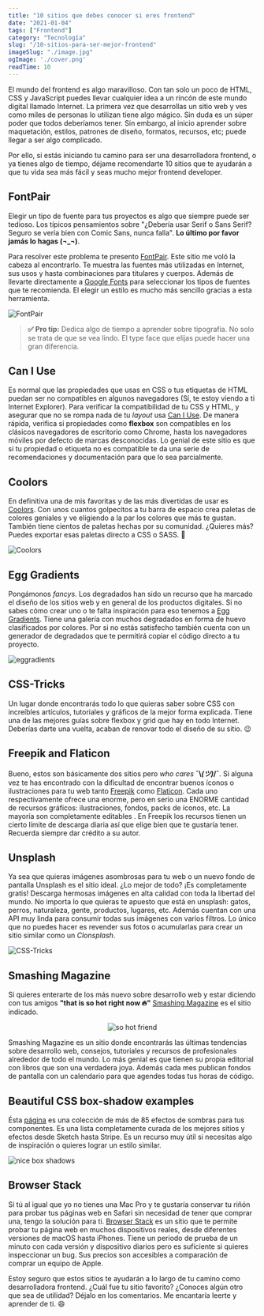 ```yaml
---
title: "10 sitios que debes conocer si eres frontend"
date: "2021-01-04"
tags: ["Frontend"]
category: "Tecnología"
slug: "/10-sitios-para-ser-mejor-frontend"
imageSlug: "./image.jpg"
ogImage: './cover.png'
readTime: 10
---
```


El mundo del frontend es algo maravilloso. Con tan solo un poco de HTML, CSS y JavaScript puedes llevar cualquier idea a un rincón de este mundo digital llamado Internet. La primera vez que desarrollas un sitio web y ves como miles de personas lo utilizan tiene algo mágico.  Sin duda es un súper poder que todos deberíamos tener.  Sin embargo, al inicio aprender sobre maquetación, estilos, patrones de diseño,  formatos, recursos, etc; puede llegar a ser algo complicado.

Por ello, si estás iniciando tu camino para ser una desarrolladora frontend, o ya tienes algo de tiempo, déjame recomendarte 10 sitios que te ayudarán a que tu vida sea más fácil y seas mucho mejor frontend developer.

## FontPair

Elegir un tipo de fuente para tus proyectos es algo que siempre puede ser tedioso. Los típicos pensamientos sobre "¿Debería usar Serif o Sans Serif? Seguro se vería bien con Comic Sans, nunca falla". **Lo último por favor jamás lo hagas (¬_¬)**. 

Para resolver este problema te presento [FontPair](https://fontpair.co/). Este sitio me voló la cabeza al encontrarlo. Te muestra las fuentes más utilizadas en Internet, sus usos y hasta combinaciones para titulares y cuerpos. Además de llevarte directamente a [Google Fonts](https://fonts.google.com/) para seleccionar los tipos de fuentes que te recomienda. El elegir un estilo es mucho más sencillo gracias a esta herramienta.

![FontPair](./FontPair.png)

> **✅ Pro tip:** Dedica algo de tiempo a aprender sobre tipografía. No solo se trata de que se vea lindo. El type face que elijas puede hacer una gran diferencia.

## Can I Use

Es normal que las propiedades que usas en CSS o tus etiquetas de HTML puedan ser no compatibles en algunos navegadores (Sí, te estoy viendo a ti Internet Explorer). Para verificar la compatibilidad de tu CSS y HTML, y asegurar que no se rompa nada de tu *layout* usa [Can I Use](https://caniuse.com/). De manera rápida, verifica si propiedades como **flexbox** son compatibles en los clásicos navegadores de escritorio como Chrome, hasta los navegadores móviles por defecto de marcas desconocidas. Lo genial de este sitio es que si tu propiedad o etiqueta no es compatible te da una serie de recomendaciones y documentación para que lo sea parcialmente.


## Coolors

En definitiva una de mis favoritas y de las más divertidas de usar es [Coolors](https://coolors.co/). Con unos cuantos golpecitos a tu barra de espacio crea paletas de colores geniales y ve eligiendo a la par los colores que más te gustan. También tiene cientos de paletas hechas por su comunidad. ¿Quieres más? Puedes exportar esas paletas directo a CSS o SASS. 🤩

![Coolors](./coolors.png)

## Egg Gradients

Pongámonos *fancys*. Los degradados han sido un recurso que ha marcado el diseño de los sitios web y en general de los productos digitales. Si no sabes cómo crear uno o te falta inspiración para eso tenemos a [Egg Gradients](https://www.eggradients.com/). Tiene una galería con muchos degradados en forma de huevo clasificados por colores. Por si no estás satisfecho también cuenta con un generador de degradados que te permitirá copiar el código directo a tu proyecto. 

![eggradients](./eggradients.png)

## CSS-Tricks

Un lugar donde encontrarás todo lo que quieras saber sobre CSS con increíbles artículos, tutoriales y gráficos de la mejor forma explicada. Tiene una de las mejores guías sobre flexbox y grid que hay en todo Internet. Deberías darte una vuelta, acaban de renovar todo el diseño de su sitio. 😉

## Freepik and Flaticon

Bueno, estos son básicamente dos sitios pero *who cares* **¯\\_(ツ)_/¯**. Si alguna vez te has encontrado con la dificultad de encontrar buenos íconos o ilustraciones para tu web tanto [Freepik](https://www.freepik.es/) como [Flaticon](https://www.flaticon.es/). Cada uno respectivamente ofrece una enorme, pero en serio una ENORME cantidad de recursos gráficos: ilustraciones, fondos, packs de íconos, etc. La mayoría son completamente editables . En Freepik los recursos tienen un cierto límite de descarga diaria así que elige bien que te gustaría tener. Recuerda siempre dar crédito a su autor. 


## Unsplash

Ya sea que quieras imágenes asombrosas para tu web o un nuevo fondo de pantalla Unsplash es el sitio ideal. ¿Lo mejor de todo? ¡Es completamente gratis! Descarga hermosas imágenes en alta calidad con toda la libertad del mundo. No importa lo que quieras te apuesto que está en unsplash: gatos, perros, naturaleza, gente, productos, lugares, etc. Además cuentan con una API muy linda para consumir todas sus imágenes con varios filtros. Lo único que no puedes hacer es revender sus fotos o acumularlas para crear un sitio similar como un *Clonsplash*. 

![CSS-Tricks](./unsplash.png)

## Smashing Magazine

Si quieres enterarte de los más nuevo sobre desarrollo web y estar diciendo con tus amigos **"that is so hot right now 🔥"** [Smashing Magazine](https://www.smashingmagazine.com/) es el sitio indicado.

<p align="center">
  <img src="https://media3.giphy.com/media/tBb19eUNiEjBsYeZPhu/giphy.gif?cid=ecf05e47i380aprtzl9k31lh9mg1vn3e8ujy3uq0cm1w41c7&rid=giphy.gif" alt="so hot friend" />
</p>



Smashing Magazine es un sitio donde encontrarás las últimas tendencias sobre desarrollo web, consejos, tutoriales y recursos de profesionales alrededor de todo el mundo. Lo más genial es que tienen su propia editorial con libros que son una verdadera joya.  Además cada mes publican fondos de pantalla con un calendario para que agendes todas tus horas de código. 


## Beautiful CSS box-shadow examples

Ésta [página](https://getcssscan.com/css-box-shadow-examples) es una colección de más de 85 efectos de sombras para tus componentes. Es una lista completamente curada de los mejores sitios y efectos desde Sketch hasta Stripe. Es un recurso muy útil si necesitas algo de inspiración o quieres lograr un estilo similar. 

![nice box shadows](./niceboxshadows.png)

## Browser Stack

Si tú al igual que yo no tienes una Mac Pro y te gustaría conservar tu riñón para probar tus páginas web en Safari sin necesidad de tener que comprar una, tengo la solución para ti. [Browser Stack](https://www.browserstack.com/) es un sitio que te permite probar tu página web en muchos dispositivos reales, desde diferentes versiones de macOS hasta iPhones. Tiene un periodo de prueba de un minuto con cada versión y dispositivo diarios pero es suficiente si quieres inspeccionar un bug. Sus precios son accesibles a comparación de comprar un equipo de Apple.

Estoy seguro que estos sitios te ayudarán a lo largo de tu camino como desarrolladora frontend. ¿Cuál fue tu sitio favorito? ¿Conoces algún otro que sea de utilidad? Déjalo en los comentarios. Me encantaría leerte y aprender de ti. 😄

